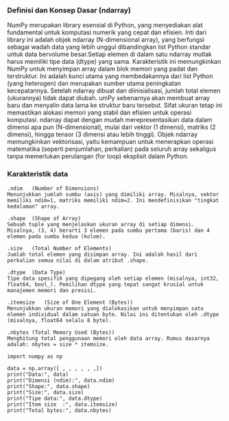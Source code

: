 ### Definisi dan Konsep Dasar (ndarray)

NumPy merupakan library esensial di Python, yang menyediakan alat fundamental untuk komputasi numerik yang cepat dan efisien. Inti dari library ini adalah objek ndarray (N-dimensional array), yang berfungsi sebagai wadah data yang lebih unggul dibandingkan list Python standar untuk data bervolume besar.Setiap elemen di dalam satu ndarray mutlak harus memiliki tipe data (dtype) yang sama. Karakteristik ini memungkinkan NumPy untuk menyimpan array dalam blok memori yang padat dan terstruktur. Ini adalah kunci utama yang membedakannya dari list Python (yang heterogen) dan merupakan sumber utama peningkatan kecepatannya. Setelah ndarray dibuat dan diinisialisasi, jumlah total elemen (ukurannya) tidak dapat diubah. umPy sebenarnya akan membuat array baru dan menyalin data lama ke struktur baru tersebut. Sifat ukuran tetap ini memastikan alokasi memori yang stabil dan efisien untuk operasi komputasi. ndarray dapat dengan mudah merepresentasikan data dalam dimensi apa pun (N-dimensional), mulai dari vektor (1 dimensi), matriks (2 dimensi), hingga tensor (3 dimensi atau lebih tinggi). Objek ndarray memungkinkan vektorisasi, yaitu kemampuan untuk menerapkan operasi matematika (seperti penjumlahan, perkalian) pada seluruh array sekaligus tanpa memerlukan perulangan (for loop) eksplisit dalam Python.

### Karakteristik data

```
.ndim	(Number of Dimensions)	
Menunjukkan jumlah sumbu (axis) yang dimiliki array. Misalnya, vektor memiliki ndim=1, matriks memiliki ndim=2. Ini mendefinisikan "tingkat kedalaman" array.

.shape	(Shape of Array)	
Sebuah tuple yang menjelaskan ukuran array di setiap dimensi. Misalnya, (3, 4) berarti 3 elemen pada sumbu pertama (baris) dan 4 elemen pada sumbu kedua (kolom).

.size	(Total Number of Elements)	
Jumlah total elemen yang disimpan array. Ini adalah hasil dari perkalian semua nilai di dalam atribut .shape.

.dtype	(Data Type)	
Tipe data spesifik yang dipegang oleh setiap elemen (misalnya, int32, float64, bool_). Pemilihan dtype yang tepat sangat krusial untuk manajemen memori dan presisi.

.itemsize	(Size of One Element (Bytes))	
Menunjukkan ukuran memori yang dialokasikan untuk menyimpan satu elemen individual dalam satuan byte. Nilai ini ditentukan oleh .dtype (misalnya, float64 selalu 8 byte).

.nbytes	(Total Memory Used (Bytes))	
Menghitung total penggunaan memori oleh data array. Rumus dasarnya adalah: nbytes = size * itemsize.
```

```
import numpy as np

data = np.array([ , , , , , ,])
print("Data:", data)
print("Dimensi (ndim):", data.ndim)   
print("Shape:", data.shape)           
print("Size:", data.size)             
print("Tipe data:", data.dtype)
print("Item size  :", data.itemsize)
print("Total bytes:", data.nbytes)



